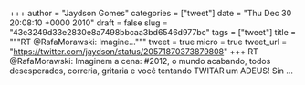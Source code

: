 
+++
author = "Jaydson Gomes"
categories = ["tweet"]
date = "Thu Dec 30 20:08:10 +0000 2010"
draft = false
slug = "43e3249d33e2830e8a7498bbcaa3bd6546d977bc"
tags = ["tweet"]
title = """RT @RafaMorawski: Imagine..."""
tweet = true
micro = true
tweet_url = "https://twitter.com/jaydson/status/20571870373879808"
+++
RT @RafaMorawski: Imaginem a cena:  #2012, o mundo acabando, todos desesperados, correria, gritaria e você tentando TWITAR um ADEUS! Sin ...
